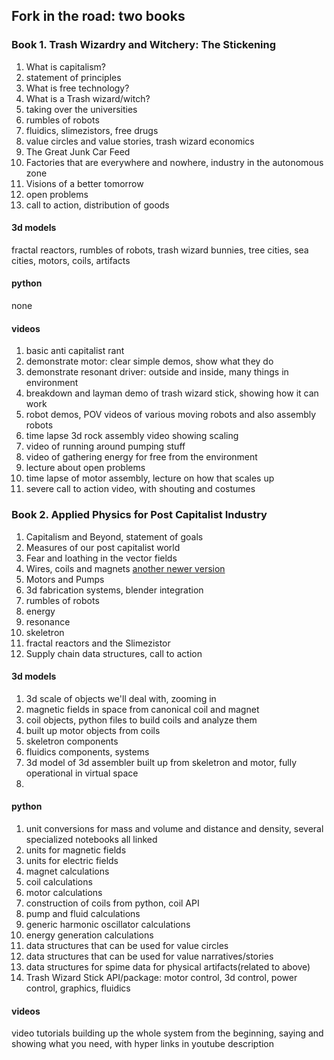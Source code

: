 ## Fork in the road: two books


### Book 1. Trash Wizardry and Witchery: The Stickening

1. What is capitalism?
2. statement of principles 
3. What is free technology?
4. What is a Trash wizard/witch?
5. taking over the universities
6. rumbles of robots
7. fluidics, slimezistors, free drugs
8. value circles and value stories, trash wizard economics
9. The Great Junk Car Feed
10. Factories that are everywhere and nowhere, industry in the autonomous zone 
11. Visions of a better tomorrow
12. open problems
13. call to action, distribution of goods

#### 3d models
fractal reactors, rumbles of robots, trash wizard bunnies, tree cities, sea cities, motors, coils, artifacts

#### python

none

#### videos

1.	basic anti capitalist rant
2. demonstrate motor: clear simple demos, show what they do
3. demonstrate resonant driver: outside and inside, many things in environment
4. breakdown and layman demo of trash wizard stick, showing how it can work
5. robot demos, POV videos of various moving robots and also assembly robots
6. time lapse 3d rock assembly video showing scaling
7. video of running around pumping stuff
8. video of gathering energy for free from the environment
9. lecture about open problems
10. time lapse of motor assembly, lecture on how that scales up 
11. severe call to action video, with shouting and costumes


### Book 2. Applied Physics for Post Capitalist Industry

1. Capitalism and Beyond, statement of goals
2. Measures of our post capitalist world
3. Fear and loathing in the vector fields 
4. Wires, coils and magnets  [another newer version](coils_for_magnets_and_motors.md)
5. Motors and Pumps
6. 3d fabrication systems, blender integration
7. rumbles of robots
8. energy
9. resonance
10. skeletron
11. fractal reactors and the Slimezistor
12. Supply chain data structures, call to action


#### 3d models

1. 3d scale of objects we'll deal with, zooming in
2. magnetic fields in space from canonical coil and magnet 
3. coil objects, python files to build coils and analyze them
4. built up motor objects from coils
5. skeletron components
6. fluidics components, systems
7. 3d model of 3d assembler built up from skeletron and motor, fully operational in virtual space
8. 


#### python

1. unit conversions for mass and volume and distance and density, several specialized notebooks all linked
2. units for magnetic fields
3. units for electric fields
4. magnet calculations
5. coil calculations
6. motor calculations
7. construction of coils from python, coil API
8. pump and fluid calculations
9. generic harmonic oscillator calculations
10. energy generation calculations
11. data structures that can be used for value circles 
12. data structures that can be used for value narratives/stories
13. data structures for spime data for physical artifacts(related to above)
14. Trash Wizard Stick API/package: motor control, 3d control, power control, graphics, fluidics


#### videos

video tutorials building up the whole system from the beginning, saying and showing what you need, with hyper links in youtube description 